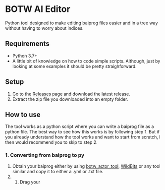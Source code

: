 # BOTW AI Editor
Python tool designed to make editing baiprog files easier and in a tree way without having to worry about indices.

## Requirements
* Python 3.7+
* A little bit of knowledge on how to code simple scripts. Although, just by looking at some examples it should be pretty straighforward.

## Setup
1. Go to the [Releases](https://github.com/edgarcantuco/BOTW_AITool/releases) page and download the latest release.
2. Extract the zip file you downloaded into an empty folder.

## How to use
The tool works as a python script where you can write a baiprog file as a python file. The best way to see how this works is by following step 1. But if you already understand how the tool works and want to start from scratch, I then would recommend you to skip to step 2.
### 1. Converting from baiprog to py
1. Obtain your baiprog either by using [botw_actor_tool](https://github.com/GingerAvalanche/botw_actor_tool), [WildBits](https://github.com/NiceneNerd/Wild-Bits) or any tool similar and copy it to either a .yml or .txt file.
2. 1. Drag your 
